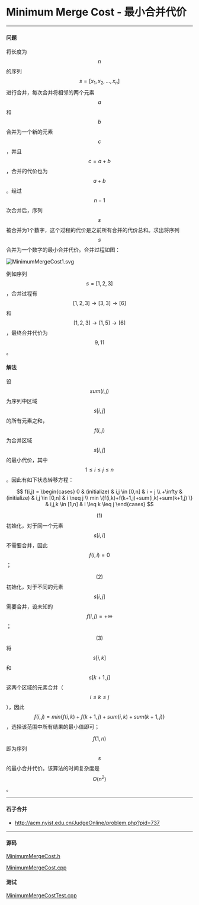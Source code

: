 <script type="text/javascript" src="https://cdnjs.cloudflare.com/ajax/libs/mathjax/2.7.1/MathJax.js?config=TeX-AMS-MML_HTMLorMML"></script>

# Minimum Merge Cost - 最小合并代价

--------

#### 问题

将长度为$$ n $$的序列$$ s = [x_{1}, x_{2}, \dots, x_{n}] $$进行合并，每次合并将相邻的两个元素$$ a $$和$$ b $$合并为一个新的元素$$ c $$，并且$$ c = a+b $$，合并的代价也为$$ a+b $$。经过$$ n-1 $$次合并后，序列$$ s $$被合并为1个数字，这个过程的代价是之前所有合并的代价总和。求出将序列$$ s $$合并为一个数字的最小合并代价。合并过程如图：

![MinimumMergeCost1.svg](../res/MinimumMergeCost1.svg)

例如序列$$ s = [1,2,3] $$，合并过程有$$ [1,2,3] \rightarrow [3,3] \rightarrow [6] $$和$$ [1,2,3] \rightarrow [1,5] \rightarrow [6] $$，最终合并代价为$$ 9, 11 $$。

#### 解法

设$$ sum(i,j) $$为序列中区域$$ s[i,j] $$的所有元素之和，$$ f(i,j) $$为合并区域$$ s[i,j] $$的最小代价，其中$$ 1 \leq i \leq j \leq n $$。因此有如下状态转移方程：

$$
f(i,j) =
\begin{cases}
0                                               &   (initialize)    &   i,j \in [0,n]   &   i = j \\
+\infty                                         &   (initialize)    &   i,j \in [0,n]   &   i \neq j \\
min \{⁡f(i,k)+f(k+1,j)+sum(i,k)+sum(k+1,j) \}   &   i,j,k \in [1,n] &   i \leq k \leq j
\end{cases}
$$

$$ (1) $$ 初始化，对于同一个元素$$ s[i,i] $$不需要合并，因此$$ f(i,i) = 0 $$；

$$ (2) $$ 初始化，对于不同的元素$$ s[i,j] $$需要合并，设未知的$$ f(i,j) = +\infty $$；

$$ (3) $$ 将$$ s[i,k] $$和$$ s[k+1,j] $$这两个区域的元素合并（$$ i \leq k \leq j $$），因此$$ f(i,j) =min \{ f(i,k)+f(k+1,j)+sum(i,k)+sum(k+1,j) \} $$，选择该范围中所有结果的最小值即可；

$$ f(1,n) $$即为序列$$ s $$的最小合并代价。该算法的时间复杂度是$$ O(n^2) $$。

--------

#### 石子合并

* http://acm.nyist.edu.cn/JudgeOnline/problem.php?pid=737

--------

#### 源码

[MinimumMergeCost.h](https://github.com/linrongbin16/Way-to-Algorithm/blob/master/src/DynamicProgramming/RegionalDP/MinimumMergeCost.h)

[MinimumMergeCost.cpp](https://github.com/linrongbin16/Way-to-Algorithm/blob/master/src/DynamicProgramming/RegionalDP/MinimumMergeCost.cpp)

#### 测试

[MinimumMergeCostTest.cpp](https://github.com/linrongbin16/Way-to-Algorithm/blob/master/src/DynamicProgramming/RegionalDP/MinimumMergeCostTest.cpp)
